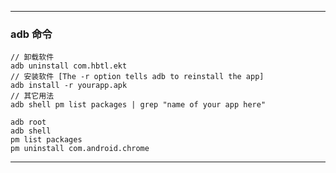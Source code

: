 
*****************************************************************************************************************************************************************************************

### adb 命令

```
// 卸载软件
adb uninstall com.hbtl.ekt
// 安装软件 [The -r option tells adb to reinstall the app]
adb install -r yourapp.apk
// 其它用法
adb shell pm list packages | grep "name of your app here"
```

```
adb root
adb shell
pm list packages
pm uninstall com.android.chrome
```

*****************************************************************************************************************************************************************************************
